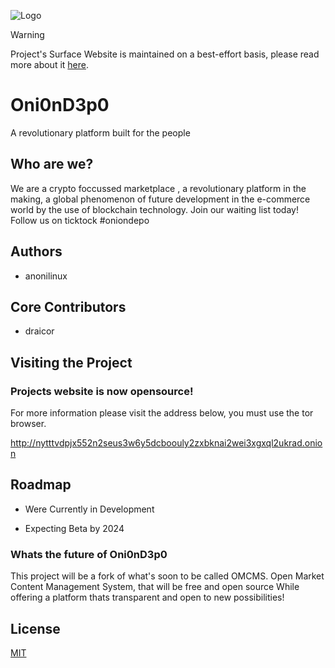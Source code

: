 ![Logo](https://oniondepo.github.io/surface_website/files/images/oniondepo_logo.gif)

> [!WARNING]
> Project's Surface Website is maintained on a best-effort basis, please read more about it [here](http://nytttvdpjx552n2seus3w6y5dcboouly2zxbknai2wei3xgxql2ukrad.onion).

# Oni0nD3p0

A revolutionary platform built for the people

## Who are we?

 We are a crypto foccussed marketplace , a revolutionary platform in the making, a global phenomenon of future development in the e-commerce world by the use of blockchain technology. 
Join our waiting list today! 
Follow us on ticktock #oniondepo

## Authors

- anonilinux

## Core Contributors

- draicor

## Visiting the Project

### Projects website is now opensource!

For more information please visit the address below, you must use the tor browser.

http://nytttvdpjx552n2seus3w6y5dcboouly2zxbknai2wei3xgxql2ukrad.onion

## Roadmap

- Were Currently in Development

- Expecting Beta by 2024

### Whats the future of Oni0nD3p0

 This project will be a fork of what's soon to be called OMCMS.
 Open Market Content Management System, that will be free and open source
 While offering a platform thats transparent and open to new possibilities!

## License

[MIT](https://choosealicense.com/licenses/mit/)



